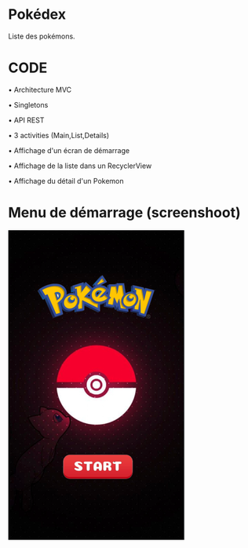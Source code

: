# Pokédex

Liste des pokémons.

# CODE

• Architecture MVC

• Singletons

• API REST

• 3 activities (Main,List,Details)

• Affichage d'un écran de démarrage

• Affichage de la liste dans un RecyclerView

• Affichage du détail d'un Pokemon

# Menu de démarrage (screenshoot)

![img](https://github.com/T2Clubber/ESIEA34/blob/master/Capture%20d%E2%80%99e%CC%81cran%202020-05-24%20a%CC%80%2020.56.19.png)
